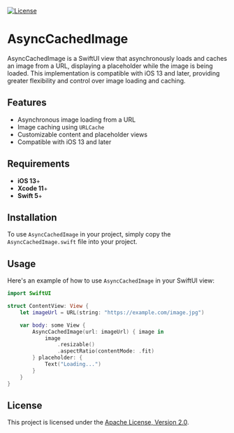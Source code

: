 [![License](https://img.shields.io/github/license/silkodenis/swiftui-async-cached-image.svg)](https://github.com/silkodenis/swiftui-async-cached-image/blob/main/LICENSE)

# AsyncCachedImage

AsyncCachedImage is a SwiftUI view that asynchronously loads and caches an image from a URL, displaying a placeholder while the image is being loaded. This implementation is compatible with iOS 13 and later, providing greater flexibility and control over image loading and caching.

## Features

- Asynchronous image loading from a URL
- Image caching using `URLCache`
- Customizable content and placeholder views
- Compatible with iOS 13 and later

## Requirements

- **iOS 13**+
- **Xcode 11**+
- **Swift 5**+

## Installation

To use `AsyncCachedImage` in your project, simply copy the `AsyncCachedImage.swift` file into your project.

## Usage

Here's an example of how to use `AsyncCachedImage` in your SwiftUI view:

```swift
import SwiftUI

struct ContentView: View {
    let imageUrl = URL(string: "https://example.com/image.jpg")

    var body: some View {
        AsyncCachedImage(url: imageUrl) { image in
            image
                .resizable()
                .aspectRatio(contentMode: .fit)
        } placeholder: {
            Text("Loading...")
        }
    }
}
```

## License
This project is licensed under the [Apache License, Version 2.0](LICENSE).
